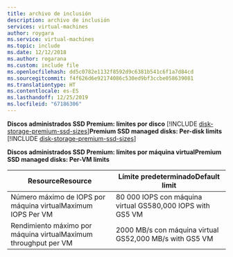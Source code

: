 ```yaml
---
title: archivo de inclusión
description: archivo de inclusión
services: virtual-machines
author: roygara
ms.service: virtual-machines
ms.topic: include
ms.date: 12/12/2018
ms.author: rogarana
ms.custom: include file
ms.openlocfilehash: dd5c0782e1132f8592d9c6381b541c6f1a7d84cd
ms.sourcegitcommit: f4f626d6e92174086c530ed9bf3ccbe058639081
ms.translationtype: HT
ms.contentlocale: es-ES
ms.lasthandoff: 12/25/2019
ms.locfileid: "67186306"
---
```


<span data-ttu-id="a1b7e-105">**Discos administrados SSD Premium: límites por disco**
[!INCLUDE [disk-storage-premium-ssd-sizes](disk-storage-premium-ssd-sizes.md)]</span><span class="sxs-lookup"><span data-stu-id="a1b7e-105">**Premium SSD managed disks: Per-disk limits**
[!INCLUDE [disk-storage-premium-ssd-sizes](disk-storage-premium-ssd-sizes.md)]</span></span>

<span data-ttu-id="a1b7e-106">**Discos administrados SSD Premium: límites por máquina virtual**</span><span class="sxs-lookup"><span data-stu-id="a1b7e-106">**Premium SSD managed disks: Per-VM limits**</span></span>

| <span data-ttu-id="a1b7e-107">Resource</span><span class="sxs-lookup"><span data-stu-id="a1b7e-107">Resource</span></span> | <span data-ttu-id="a1b7e-108">Límite predeterminado</span><span class="sxs-lookup"><span data-stu-id="a1b7e-108">Default limit</span></span> |
| --- | --- |
| <span data-ttu-id="a1b7e-109">Número máximo de IOPS por máquina virtual</span><span class="sxs-lookup"><span data-stu-id="a1b7e-109">Maximum IOPS Per VM</span></span> |<span data-ttu-id="a1b7e-110">80 000 IOPS con máquina virtual GS5</span><span class="sxs-lookup"><span data-stu-id="a1b7e-110">80,000 IOPS with GS5 VM</span></span> |
| <span data-ttu-id="a1b7e-111">Rendimiento máximo por máquina virtual</span><span class="sxs-lookup"><span data-stu-id="a1b7e-111">Maximum throughput per VM</span></span> |<span data-ttu-id="a1b7e-112">2000 MB/s con máquina virtual GS5</span><span class="sxs-lookup"><span data-stu-id="a1b7e-112">2,000 MB/s with GS5 VM</span></span> |